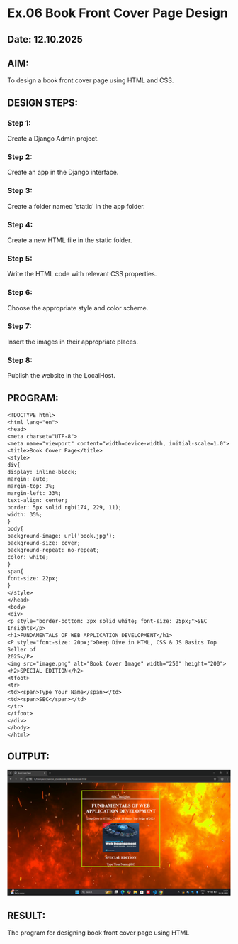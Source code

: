 # Ex.06 Book Front Cover Page Design
## Date: 12.10.2025
## AIM:
To design a book front cover page using HTML and CSS.
## DESIGN STEPS:
### Step 1:
Create a Django Admin project.
### Step 2:
Create an app in the Django interface.
### Step 3:
Create a folder named 'static' in the app folder.
### Step 4:
Create a new HTML file in the static folder.
### Step 5:
Write the HTML code with relevant CSS properties.
### Step 6:
Choose the appropriate style and color scheme.
### Step 7:
Insert the images in their appropriate places.
### Step 8:
Publish the website in the LocalHost.
## PROGRAM:
```
<!DOCTYPE html>
<html lang="en">
<head>
<meta charset="UTF-8">
<meta name="viewport" content="width=device-width, initial-scale=1.0">
<title>Book Cover Page</title>
<style>
div{
display: inline-block;
margin: auto;
margin-top: 3%;
margin-left: 33%;
text-align: center;
border: 5px solid rgb(174, 229, 11);
width: 35%;
}
body{
background-image: url('book.jpg');
background-size: cover;
background-repeat: no-repeat;
color: white;
}
span{
font-size: 22px;
}
</style>
</head>
<body>
<div>
<p style="border-bottom: 3px solid white; font-size: 25px;">SEC Insights</p>
<h1>FUNDAMENTALS OF WEB APPLICATION DEVELOPMENT</h1>
<P style="font-size: 20px;">Deep Dive in HTML, CSS & JS Basics Top Seller of 
2025</P>
<img src="image.png" alt="Book Cover Image" width="250" height="200">
<h2>SPECIAL EDITION</h2>
<tfoot>
<tr>
<td><span>Type Your Name</span></td>
<td><span>SEC</span></td>
</tr>
</tfoot>
</div>
</body>
</html>
```
## OUTPUT:
![alt text](<Screenshot 2025-10-16 142407.png>)
## RESULT:
The program for designing book front cover page using HTML

